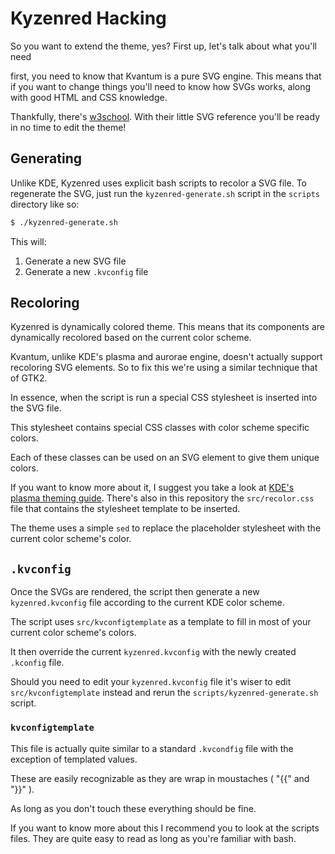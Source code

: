  # Kyzenred Hacking

So you want to extend the theme, yes? First up, let's talk about what you'll need

first, you need to know that Kvantum is a pure SVG engine. This means that if you want to change things you'll need to know how SVGs works, along with good HTML and CSS knowledge.

Thankfully, there's [w3school](https://www.w3schools.com/graphics/svg_intro.asp). With their little SVG reference you'll be ready in no time to edit the theme!

## Generating

Unlike KDE, Kyzenred uses explicit bash scripts to recolor a SVG file. To regenerate the SVG, just run the `kyzenred-generate.sh` script in the `scripts` directory like so:
```bash
$ ./kyzenred-generate.sh
```
This will:
1. Generate a new SVG file
2. Generate a new `.kvconfig` file

## Recoloring
Kyzenred is dynamically colored theme. This means that its components are dynamically recolored based on the current color scheme.

Kvantum, unlike KDE's plasma and aurorae engine, doesn't actually support recoloring SVG elements. So to fix this we're using a similar technique that of GTK2.

In essence, when the script is run a special CSS stylesheet is inserted into the SVG file.

This stylesheet contains special CSS classes with color scheme specific colors. 

Each of these classes can be used on an SVG element to give them unique colors.

If you want to know more about it, I suggest you take a look at [KDE's plasma theming guide](https://techbase.kde.org/Development/Tutorials/Plasma5/ThemeDetails). There's also in this repository the `src/recolor.css` file that contains the stylesheet template to be inserted.

The theme uses a simple `sed` to replace the placeholder stylesheet with the current color scheme's color.

## `.kvconfig`

Once the SVGs are rendered, the script then generate a new `kyzenred.kvconfig` file according to the current KDE color scheme. 

The script uses `src/kvconfigtemplate` as a template to fill in most of your current color scheme's colors.

It then override the current `kyzenred.kvconfig` with the newly created `.kconfig` file.

Should you need to edit your `kyzenred.kvconfig` file it's wiser to edit `src/kvconfigtemplate` instead and rerun the `scripts/kyzenred-generate.sh` script.

### `kvconfigtemplate`

This file is actually quite similar to a standard `.kvcondfig` file with the exception of templated values.

These are easily recognizable as they are wrap in moustaches ( "{{" and "}}" ).

As long as you don't touch these everything should be fine. 

If you want to know more about this I recommend you to look at the scripts files. They are quite easy to read as long as you're familiar with bash.

